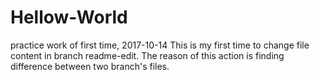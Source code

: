# Hellow-World
practice work of first time, 2017-10-14
This is my first time to change file content in branch readme-edit.
The reason of this action is finding difference between two branch's files.
